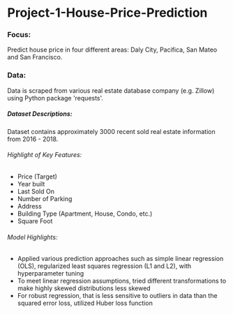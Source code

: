 # Project-1-House-Price-Prediction

### Focus:
Predict house price in four different areas: Daly City, Pacifica, San Mateo and San Francisco.

### Data:

Data is scraped from various real estate database company (e.g. Zillow) using Python package 'requests'.
 
##### Dataset Descriptions: 

Dataset contains approximately 3000 recent sold real estate information from 2016 - 2018. 

###### Highlight of Key Features:
 
* Price (Target)
* Year built
* Last Sold On
* Number of Parking
* Address
* Building Type (Apartment, House, Condo, etc.)
* Square Foot

###### Model Highlights:
* Applied various prediction approaches such as simple linear regression (OLS), regularized least squares regression (L1 and L2), with hyperparameter tuning
* To meet linear regression assumptions, tried different transformations to make highly skewed distributions less skewed
* For robust regression, that is less sensitive to outliers in data than the squared error loss, utilized Huber loss function